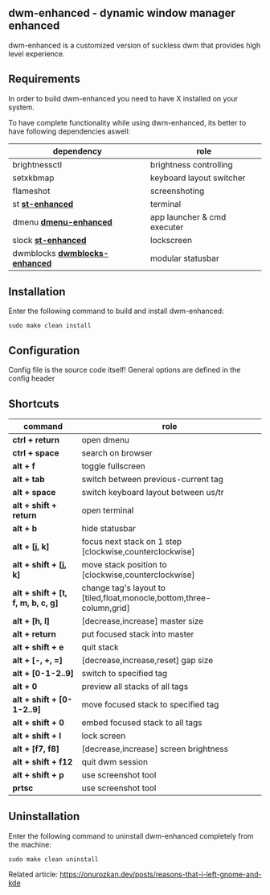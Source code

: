 dwm-enhanced - dynamic window manager enhanced
--------------------
dwm-enhanced is a customized version of suckless dwm that provides high level experience.


Requirements
------------
In order to build dwm-enhanced you need to have X installed on your system.

To have complete functionality while using dwm-enhanced, its better to have following dependencies aswell:

| dependency																		    | role                          |
| -									 								 				    | -                             |
| brightnessctl						 								 				    | brightness controlling        |
| setxkbmap							 								 				    | keyboard layout switcher      |
| flameshot															 				    | screenshoting				    |
| st **[st-enhanced](https://github.com/ozkanonur/st-enhanced)**         				| terminal                      |
| dmenu  **[dmenu-enhanced](https://github.com/ozkanonur/dmenu-enhanced)**				| app launcher & cmd executer   |
| slock **[st-enhanced](https://github.com/ozkanonur/slock-enhanced)**         			| lockscreen                    |
| dwmblocks  **[dwmblocks-enhanced](https://github.com/ozkanonur/dwmblocks-enhanced)**  | modular statusbar             |

Installation
------------
Enter the following command to build and install dwm-enhanced:

    sudo make clean install

Configuration
------------
Config file is the source code itself! General options are defined in the config header

Shortcuts
------------
| command								    | role												                            |
| -											| -													                            |
| **ctrl + return**							| open dmenu											                        |
| **ctrl + space**							| search on browser											                    |
| **alt + f**								| toggle fullscreen                     									    |
| **alt + tab**								| switch between previous-current tag                     						|
| **alt + space**							| switch keyboard layout between us/tr											|
| **alt + shift + return**					| open terminal										                            |
| **alt + b**								| hide statusbar									                            |
| **alt + [j, k]**							| focus next stack on 1 step [clockwise,counterclockwise]				        |
| **alt + shift + [j, k]**					| move stack position to [clockwise,counterclockwise]	                       	|
| **alt + shift + [t, f, m, b, c, g]**		| change tag's layout to [tiled,float,monocle,bottom,three-column,grid]			|
| **alt + [h, l]**							| [decrease,increase] master size						  		                |
| **alt + return**							| put focused stack into master				  		                            |
| **alt + shift + e**						| quit stack								  		                            |
| **alt + [-, +, =]**						| [decrease,increase,reset] gap size							  		        |
| **alt + [0-1-2..9]**					 	| switch to specified tag					  		                            |
| **alt + 0**								| preview all stacks of all tags						  		                |
| **alt + shift + [0-1-2..9]**				| move focused stack to specified tag		  		                            |
| **alt + shift + 0**						| embed focused stack to all tags			  		                            |
| **alt + shift + l**						| lock screen								  		                            |
| **alt + [f7, f8]**						| [decrease,increase] screen brightness				                    		|
| **alt + shift + f12**						| quit dwm session									                            |
| **alt + shift + p**						| use screenshot tool						  		                            |
| **prtsc**									| use screenshot tool						  		                            |

Uninstallation
------------
Enter the following command to uninstall dwm-enhanced completely from the machine:

    sudo make clean uninstall


Related article: https://onurozkan.dev/posts/reasons-that-i-left-gnome-and-kde
